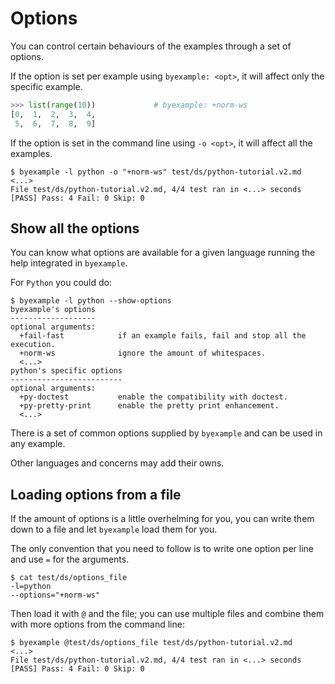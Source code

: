 <!--
Check that we have byexample installed first
$ hash byexample                                    # byexample: +fail-fast

$ alias byexample=byexample\ --pretty\ none

--
-->

# Options

You can control certain behaviours of the examples through a set of
options.

If the option is set per example using ``byexample: <opt>``, it will affect only
the specific example.

```python
>>> list(range(10))             # byexample: +norm-ws
[0,  1,  2,  3,  4,
 5,  6,  7,  8,  9]
```

If the option is set in the command line using ``-o <opt>``, it will affect all
the examples.

```shell
$ byexample -l python -o "+norm-ws" test/ds/python-tutorial.v2.md
<...>
File test/ds/python-tutorial.v2.md, 4/4 test ran in <...> seconds
[PASS] Pass: 4 Fail: 0 Skip: 0
```

## Show all the options

You can know what options are available for a given language running the help
integrated in ``byexample``.

For ``Python`` you could do:

```shell
$ byexample -l python --show-options
byexample's options
-------------------
optional arguments:
  +fail-fast            if an example fails, fail and stop all the execution.
  +norm-ws              ignore the amount of whitespaces.
  <...>
python's specific options
-------------------------
optional arguments:
  +py-doctest           enable the compatibility with doctest.
  +py-pretty-print      enable the pretty print enhancement.
  <...>
```

There is a set of common options supplied by ``byexample`` and can be
used in any example.

Other languages and concerns may add their owns.

## Loading options from a file

If the amount of options is a little overhelming for you, you can
write them down to a file and let ``byexample`` load them for you.

The only convention that you need to follow is to write one option
per line and use ``=`` for the arguments.

```shell
$ cat test/ds/options_file
-l=python
--options="+norm-ws"
```

Then load it with ``@`` and the file; you can use multiple files
and combine them with more options from the command line:

```shell
$ byexample @test/ds/options_file test/ds/python-tutorial.v2.md
<...>
File test/ds/python-tutorial.v2.md, 4/4 test ran in <...> seconds
[PASS] Pass: 4 Fail: 0 Skip: 0
```



